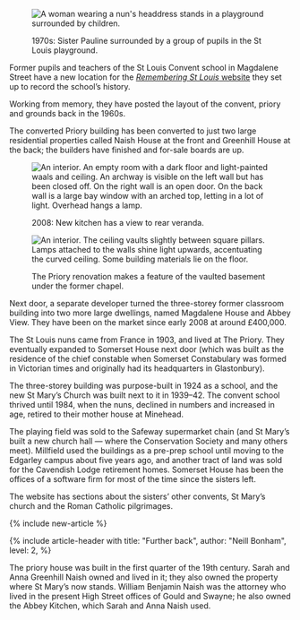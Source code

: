 <figure>
<img src="../stlouis-school-1970.jpg" alt="A woman wearing a nun's headdress stands in a playground surrounded by children.">
<figcaption>

1970s: Sister Pauline surrounded by a group of pupils in the St Louis
playground.

</figcaption>
</figure>

Former pupils and teachers of the St Louis Convent school in Magdalene
Street have a new location for the [*Remembering St Louis*
website](http://stlouisconvent.co.uk) they set up to record the
school’s history.

Working from memory, they have posted the layout of the convent, priory
and grounds back in the 1960s.

The converted Priory building has been converted to just two large
residential properties called Naish House at the front and Greenhill
House at the back; the builders have finished and for-sale boards are
up.

<figure>
<img src="../stlouis-kitchen-2008.jpg" alt="An interior. An empty room with a dark floor and light-painted waals and ceiling. An archway is visible on the left wall but has been closed off. On the right wall is an open door. On the back wall is a large bay window with an arched top, letting in a lot of light. Overhead hangs a lamp.">
<figcaption>

2008: New kitchen has a view to rear veranda.

</figcaption>
</figure>

<figure>
<img src="../stlouis-chapel-2008.jpg" alt="An interior. The ceiling vaults slightly between square pillars. Lamps attached to the walls shine light upwards, accentuating the curved ceiling. Some building materials lie on the floor.">
<figcaption>

The Priory renovation makes a feature of the vaulted basement under the
former chapel.

</figcaption>
</figure>

Next door, a separate developer turned the three-storey former classroom
building into two more large dwellings, named Magdalene House and Abbey
View. They have been on the market since early 2008 at around £400,000.

The St Louis nuns came from France in 1903, and lived at The Priory.
They eventually expanded to Somerset House next door (which was built as
the residence of the chief constable when Somerset Constabulary was
formed in Victorian times and originally had its headquarters in
Glastonbury).

The three-storey building was purpose-built in 1924 as a school, and the
new St Mary’s Church was built next to it in 1939–42. The convent school
thrived until 1984, when the nuns, declined in numbers and increased in
age, retired to their mother house at Minehead.

The playing field was sold to the Safeway supermarket chain (and St
Mary’s built a new church hall — where the Conservation Society and many
others meet). Millfield used the buildings as a pre-prep school until
moving to the Edgarley campus about five years ago, and another tract of
land was sold for the Cavendish Lodge retirement homes. Somerset House
has been the offices of a software firm for most of the time since the
sisters left.

The website has sections about the sisters’ other convents, St Mary’s
church and the Roman Catholic pilgrimages.

{% include new-article %}

{% include article-header with
  title: "Further back",
  author: "Neill Bonham",
  level: 2,
%}

The priory house was built in the first quarter of the 19th century.
Sarah and Anna Greenhill Naish owned and lived in it; they also owned
the property where St Mary’s now stands. William Benjamin Naish was the
attorney who lived in the present High Street offices of Gould and
Swayne; he also owned the Abbey Kitchen, which Sarah and Anna Naish
used.

